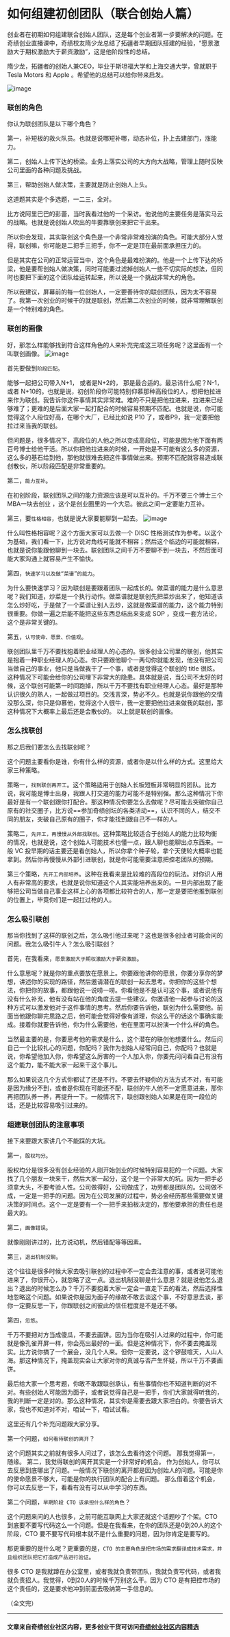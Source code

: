 # 如何组建初创团队（联合创始人篇）

创业者在初期如何组建联合创始人团队，这是每个创业者第一步要解决的问题。在奇绩创业直播课中，奇绩校友隋少龙总结了拓疆者早期团队搭建的经验，“愿景激励大于期权激励大于薪资激励”，这是他阶段性的总结。

隋少龙，拓疆者的创始人兼CEO，毕业于斯坦福大学和上海交通大学，曾就职于 Tesla Motors 和 Apple 。希望他的总结可以给你带来启发。

![image](https://github.com/MricalePlus/MiraclePlus/blob/main/images/%E5%A5%87%E7%BB%A91.jpeg?raw=true)

### 联创的角色
你认为联创团队是以下哪个角色？

第一，补短板的救火队员。也就是说哪短补哪，动态补位，扑上去建部门，涨能力。

第二，创始人上传下达的桥梁。业务上落实公司的大方向大战略，管理上随时反映公司里面的各种问题及挑战。

第三，帮助创始人做决策，主要就是防止创始人上头。

这道题其实是个多选题，一二三，全对。

比方说阿里巴巴的彭蕾，当时我看过他的一个采访。他说他的主要任务是落实马云的战略。也就是说创始人吹出的牛要靠联创来把它干出来。

所以你会发现，其实联创这个角色是一个非常非常难扮演的角色。可能大部分人觉得，联创嘛，你可能是二把手三把手，你不一定是顶在最前面承担压力的。

但是其实在公司的正常运营当中，这个角色是最难扮演的。他是一个上传下达的桥梁，他是要帮创始人做决策，同时可能要过滤掉创始人一些不切实际的想法，但同时也要把下面的这个团队给运转起来，所以说是一个挑战非常大的角色。

所以我建议，屏幕前的每一位创始人，一定要善待你的联创团队，因为太不容易了。我第一次创业的时候干的就是联创，然后第二次创业的时候，就非常理解联创是一个特别难的角色。

### 联创的画像
好，那怎么样能够找到符合这样角色的人来补充完成这三项任务呢？这里面有一个叫联创画像。
![image](https://github.com/MricalePlus/MiraclePlus/blob/main/images/%E8%81%94%E5%88%9B%E7%94%BB%E5%83%8F.png?raw=true)

首先要做到`阶段匹配`。

能够一起把公司带入N+1， 或者是N+2的， 那是最合适的。最忌讳什么呢？N-1，或者 N+10的。也就是说，初创阶段你可能特别仰慕那种高段位的人，想把他拉进来作为联创。我告诉你这件事情其实非常难。难的不只是把他拉进来，拉进来已经够难了；更难的是后面大家一起打配合的时候容易预期不匹配。也就是说，你可能觉得这个人段位好高，在哪个大厂，已经比如说 P10 了，或者P9，我一定要把他拉过来当我的联创。

但问题是，很多情况下，高段位的人他之所以变成高段位，可能是因为他下面有两百号博士给他干活。所以你把他拉进来的时候，一开始是不可能有这么多的资源，这么多的基石给到他，那他就很难去把这件事情做出来。预期不匹配就容易造成联创散伙，所以阶段匹配是非常重要的。

第二，`能力互补`。

在初创阶段，联创团队之间的能力资源应该是可以互补的。千万不要三个博士三个 MBA一块去创业 ，这个是创业圈里的一个大忌。彼此之间一定要能力互补。

第三，要`性格相容`，也就是说大家要能聊到一起去。
![image](https://github.com/MricalePlus/MiraclePlus/blob/main/images/%E5%A6%82%E4%BD%95%E7%BB%84%E5%BB%BA%E5%88%9D%E5%88%9B%E5%9B%A2%E9%98%9F-%E6%80%A7%E6%A0%BC%E7%9B%B8%E5%AE%B9.png?raw=true)

什么叫性格相容呢？这个方面大家可以去做一个 DISC 性格测试作为参考。以这个为基础，我们看一下，比方说对角线可能就不相容；然后这个临边的可能就相容，也就是说你能跟他聊到一块去。联创团队之间千万不要聊不到一块去，不然后面可能大家沟通上就容易产生不愉快。

第四，`快速学习以及做“菜谱”的能力`。

为什么要快速学习？因为联创是要跟着团队一起成长的。做菜谱的能力是什么意思呢？我们知道，炒菜是一个执行动作。做菜谱就是联创先把菜炒出来了，他知道该怎么炒好吃，于是做了一个菜谱让别人去炒，这就是做菜谱的能力，这个能力特别很重要。你做一遍之后能不能把这些东西总结出来变成 SOP ，变成一套方法论，这个是非常关键的。

第五，`认可使命、愿景、价值观`。

联创团队里千万不要找抱着职业经理人的心态的。很多创业公司里的联创，他其实是抱着一种职业经理人的心态。你只要跟他聊个一两句你就能发现，他没有把公司当做自己的事业，他只是当做我干了一个事，或者是觉得这个联创的 title 很炫。这种情况下可能会给你的公司埋下非常大的隐患。具体就是说，当公司不太好的时候，这个联创可能第一时间跑掉，所以千万不要找有职业经理人心态。最好是那种认识很久的熟人，一起做过项目的。交浅言深，势必不久。也就是说你跟他的交情没那么深，你只是仰慕他，觉得这个人很牛，我一定要把他拉进来做我的联创，那这种情况下大概率上最后还是会散伙的。 以上就是联创的画像。

### 怎么找联创
那之后我们要怎么去找联创呢？

这个问题主要看你是谁，你有什么样的资源，或者你是以什么样的方式。这里给大家三种策略。

策略一，`找到联创再开工`。这个策略适用于创始人长板短板非常明显的团队。比方说，我可能是博士出身，我跟人打交道的能力可能不是特别强。那么这种情况下你最好是有一个联创跟你打配合。那这种情况你要怎么去做呢？尽可能去突破你自己原有的社交圈子，比方说==参加奇绩创坛的各类活动==，认识不同的人，结交不同的朋友，突破自己原有的圈子，你才能找到跟自己不一样的人。

策略二，`先开工，再慢慢从外部找联创`。这种策略比较适合于创始人的能力比较均衡的情况，也就是说，这个创始人可能技术也懂一点，跟人聊也能聊出点东西来。一般 VC 投早期的话主要还是看创始人，所以你拿个种子轮，拿个天使轮大概率也能拿到。然后你再慢慢从外部引进联创，就是你可能需要注意把控老团队的预期。

第三个策略，`先开工内部培养`。这种在我看来是比较难的高段位的玩法。对你识人用人有非常高的要求，也就是说你知道这个人其实能培养出来的。一旦内部出现了能够把公司当做自己事业这样上心的各项都比较符合的人，那一定是要把他推到联创的位置上，毕竟你们是一起扛过枪的人。

### 怎么吸引联创
那当你找到了这样的联创之后，怎么吸引他过来呢？这也是很多创业者可能会问的问题。我怎么吸引牛人？怎么吸引联创？

首先，在我看来，`愿景激励大于期权激励大于薪资激励`。

什么意思呢？就是你的重点要放在愿景上。你要跟他讲你的愿景，你要分享你的梦想，讲述你的实现的路径，然后邀请潜在的联创一起去思考。你把你的这些个想法，你把你的故事，都跟他说一说唠一唠。你看他是不是认可这个事，或者说他有没有什么补充，他有没有站在他的角度去提一些建议。你邀请他一起参与讨论的这种方式可以激发他对于这件事情的思考。然后你要告诉他，联创为什么需要他。前面当他跟你聊完思路之后，他可能会觉得好像有道理，你这么干的话这个事确实能成。接着你就要告诉他，你为什么需要他，他在里面可以扮演一个什么样的角色。

当然最主要的是，你要思考他的需求是什么，这个潜在的联创他想要什么。然后问自己一个比较扎心的问题，你配吗？我作为创始人经常问自己，你配吗？也就是说，你希望他加入你，你希望这么厉害的一个人加入你，你要先问问看自己有没有这个能力，能不能大家一起来干这个事儿。

那么如果说这几个方式你都试了还是不行。不要去怀疑你的方法方式不对，有可能是因为缘分不到，或者是你现在可能还不配，联创的牛人他不一定愿意进来，那你再把团队养一养，再提升一下。一般情况下，联创跟创始人如果是在同一段位的话，还是比较容易吸引过来的。

### 组建联创团队的注意事项
接下来要跟大家讲几个不能踩的大坑。

第一，`股权均分`。

股权均分是很多没有创业经验的人刚开始创业的时候特别容易犯的一个问题。大家找了几个朋友一块来干，然后大家一起分，这个是一个非常大的坑。因为一把手必须拿大头，不要考验人性。公司做得好，公司做成了，功劳都是团队的。公司做不成，一定是一把手的问题。因为在公司发展的过程中，势必会经历那些需要做关键决策的时间点。这个一定是要有一个一把手来拍板决定的，那他要承担的责任也是最大的。

第二，`画像错误`。

就像刚刚讲过的，比方说动机，然后错配等等因素。

第三，`退出机制没聊`。

这个往往是很多时候大家去吸引联创的过程中不一定会去注意的事，或者说可能他进来了，你很开心，就忽略了这一点。退出机制没聊是什么意思？就是说他怎么退出？退出的时候怎么办？千万不要抱着大家一定会一直走下去的看法，然后选择性地忽略这个问题。如果说你是因为面子的缘故不敢去谈这个事，不好意思去谈，那你一定要反思一下，你跟联创之间彼此的信任程度是不是还不够。

第四，`忽悠`。

千万不要把对方当成傻瓜，不要去画饼。因为当你在吸引人过来的过程中，你可能就是像孔雀开屏一样，你会亮出最好的一面。但是这种情况下，你不要去掩盖现实。比方说你搞了一个展会，没几个人来。但你一定要说，这个锣鼓喧天，人山人海。那这种情况下，掩盖现实会让大家对你的真诚与否产生怀疑，所以千万不要画饼。

最后给大家一个思考题，你敢不敢跟联创承认，有些事情你也不知道判断的对不对。有些创始人可能因为面子，或者说觉得自己是一把手，你们大家就得听我的，我的判断一定是对的。那么这种情况，其实你是需要去跟大家坦白的。你要告诉大家，我也不知道对不对，咱试一下，咱试试看。

这里还有几个补充问题跟大家分享。

第一个问题，`如何看待联创的离开`？

这个问题其实之前就有很多人问过了，该怎么去看待这个问题。 那我觉得第一，随缘。 第二，我觉得联创的离开其实是一个非常好的机会。 作为创始人，你可以去反思到底哪出了问题。一般情况下联创的离开都是因为创始人的问题。可能是你的使命愿景不够大，可能是你的执行团队的配合上有问题。 那么借着这个机会，你可以去反思一下，看看有没有可以从中学习的东西。

第二个问题，`早期阶段 CTO 该承担什么样的角色`？

这个问题来问的人也很多，之前可能互联网上大家还就这个话题吵了个架。CTO 到底要不要写代码这么一个问题。但是在我看来，在你的团队还是0到20人的这个阶段，CTO 要不要写代码根本就不是什么重要的问题，因为你肯定是要写的。

那更重要的是什么呢？更重要的是，`CTO 的主要角色是把市场的需求翻译成技术需求，并且组织团队把它打造成产品进行验证`。

很多 CTO 是我就蹲在办公室里，或者我就负责带团队，我就负责写代码，或者我就负责招人。我觉得，0到20人的时候千万别这么干。因为 CTO 是有把控市场的这个责任的，这是要求他冲到前面去吸纳第一手信息的。

（全文完）

---
#### 文章来自奇绩创业社区内容，更多创业干货可访问[奇绩创业社区内容精选](https://apply.miracleplus.com/high_quality_content?s=PRteam&source_customized=GitHub)
